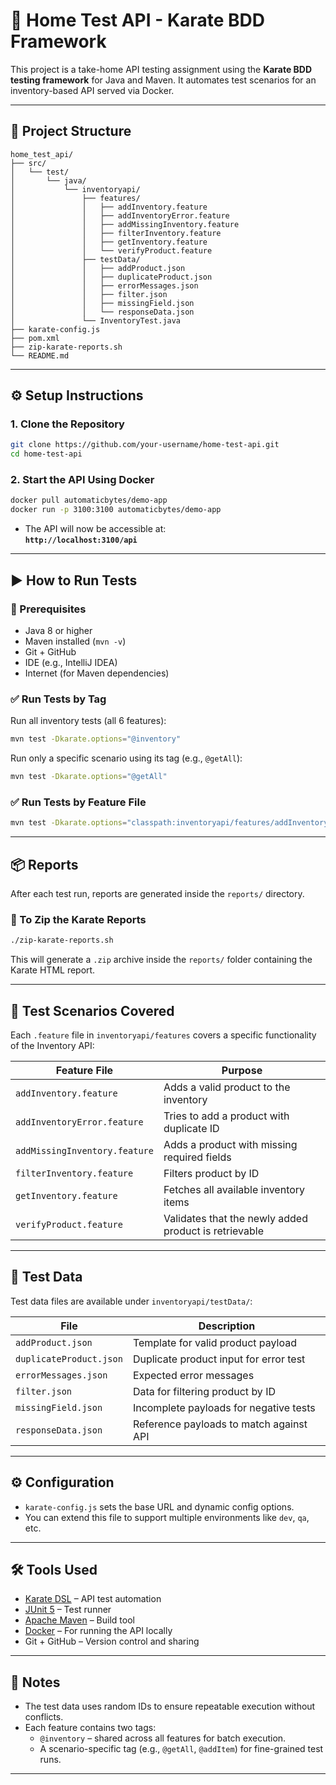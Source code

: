 # 🧪 Home Test API - Karate BDD Framework

This project is a take-home API testing assignment using the **Karate BDD testing framework** for Java and Maven. It automates test scenarios for an inventory-based API served via Docker.

---

## 📁 Project Structure

```
home_test_api/
├── src/
│   └── test/
│       └── java/
│           └── inventoryapi/
│               ├── features/
│               │   ├── addInventory.feature
│               │   ├── addInventoryError.feature
│               │   ├── addMissingInventory.feature
│               │   ├── filterInventory.feature
│               │   ├── getInventory.feature
│               │   └── verifyProduct.feature
│               ├── testData/
│               │   ├── addProduct.json
│               │   ├── duplicateProduct.json
│               │   ├── errorMessages.json
│               │   ├── filter.json
│               │   ├── missingField.json
│               │   └── responseData.json
│               └── InventoryTest.java
├── karate-config.js
├── pom.xml
├── zip-karate-reports.sh
└── README.md
```

---

## ⚙️ Setup Instructions

### 1. Clone the Repository

```bash
git clone https://github.com/your-username/home-test-api.git
cd home-test-api
```

### 2. Start the API Using Docker

```bash
docker pull automaticbytes/demo-app
docker run -p 3100:3100 automaticbytes/demo-app
```

- The API will now be accessible at:  
  **`http://localhost:3100/api`**

---

## ▶️ How to Run Tests

### 🧰 Prerequisites

- Java 8 or higher
- Maven installed (`mvn -v`)
- Git + GitHub
- IDE (e.g., IntelliJ IDEA)
- Internet (for Maven dependencies)

### ✅ Run Tests by Tag

Run all inventory tests (all 6 features):

```bash
mvn test -Dkarate.options="@inventory"
```

Run only a specific scenario using its tag (e.g., `@getAll`):

```bash
mvn test -Dkarate.options="@getAll"
```
### ✅ Run Tests by Feature File

```bash
mvn test -Dkarate.options="classpath:inventoryapi/features/addInventory.feature"
```

---

## 📦 Reports

After each test run, reports are generated inside the `reports/` directory.

### 📁 To Zip the Karate Reports

```bash
./zip-karate-reports.sh
```

This will generate a `.zip` archive inside the `reports/` folder containing the Karate HTML report.

---

## 📑 Test Scenarios Covered

Each `.feature` file in `inventoryapi/features` covers a specific functionality of the Inventory API:

| Feature File              | Purpose                                               |
|---------------------------|--------------------------------------------------------|
| `addInventory.feature`    | Adds a valid product to the inventory                 |
| `addInventoryError.feature` | Tries to add a product with duplicate ID              |
| `addMissingInventory.feature` | Adds a product with missing required fields         |
| `filterInventory.feature` | Filters product by ID                                 |
| `getInventory.feature`    | Fetches all available inventory items                 |
| `verifyProduct.feature`   | Validates that the newly added product is retrievable |

---

## 🧾 Test Data

Test data files are available under `inventoryapi/testData/`:

| File                    | Description                             |
|-------------------------|------------------------------------------|
| `addProduct.json`       | Template for valid product payload       |
| `duplicateProduct.json` | Duplicate product input for error test   |
| `errorMessages.json`    | Expected error messages                  |
| `filter.json`           | Data for filtering product by ID         |
| `missingField.json`     | Incomplete payloads for negative tests   |
| `responseData.json`     | Reference payloads to match against API  |

---

## ⚙️ Configuration

- `karate-config.js` sets the base URL and dynamic config options.
- You can extend this file to support multiple environments like `dev`, `qa`, etc.

---

## 🛠️ Tools Used

- [Karate DSL](https://github.com/karatelabs/karate) – API test automation
- [JUnit 5](https://junit.org/) – Test runner
- [Apache Maven](https://maven.apache.org/) – Build tool
- [Docker](https://www.docker.com/) – For running the API locally
- Git + GitHub – Version control and sharing

---

## 📌 Notes

- The test data uses random IDs to ensure repeatable execution without conflicts.
- Each feature contains two tags:
    - `@inventory` – shared across all features for batch execution.
    - A scenario-specific tag (e.g., `@getAll`, `@addItem`) for fine-grained test runs.

---
